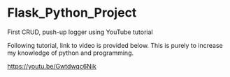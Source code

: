 # Flask_Python_Project
 First CRUD, push-up logger using YouTube tutorial

 Following tutorial, link to video is provided below. This is purely to increase my knowledge of python and programming.

 https://youtu.be/Gwtdwqc6Nik